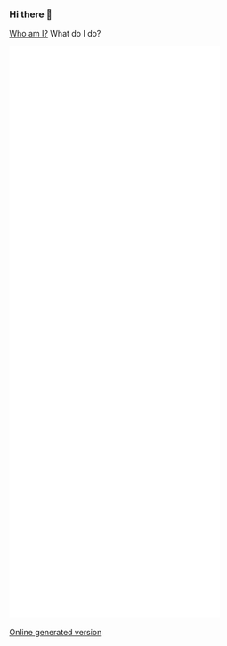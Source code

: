 ### Hi there 👋

[Who am I?](https://jorge.cortell.net)
What do I do?

![Metrics](https://github.com/jcortell/jcortell/blob/main/github-metrics.svg)

[Online generated version](https://metrics.lecoq.io/jcortell?template=classic&followup=1&isocalendar=1&languages=1&pagespeed=1&projects=1&stars=1&tweets=1&pagespeed.detailed=true&pagespeed.screenshot=true&isocalendar.duration=full-year&projects.limit=15&tweets.limit=3&stars.limit=4&config.timezone=Europe%2FMadrid)
